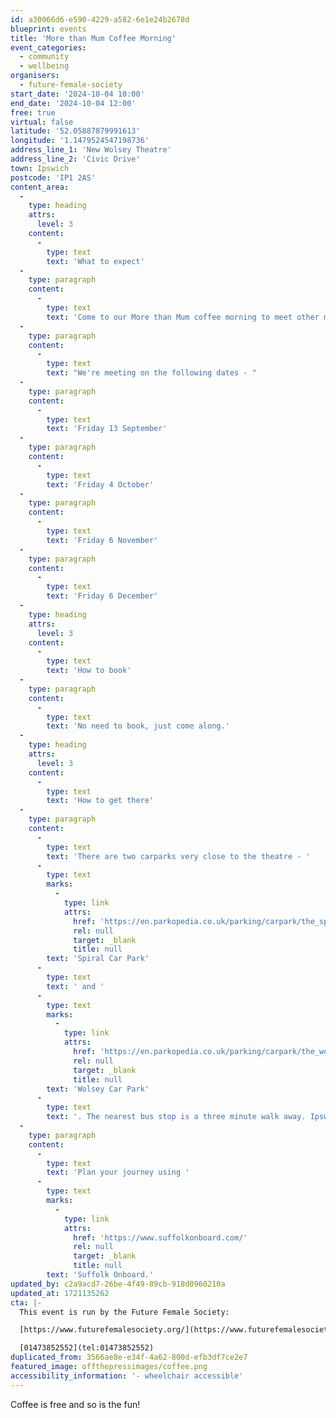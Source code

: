 ```yaml
---
id: a30066d6-e590-4229-a582-6e1e24b2678d
blueprint: events
title: 'More than Mum Coffee Morning'
event_categories:
  - community
  - wellbeing
organisers:
  - future-female-society
start_date: '2024-10-04 10:00'
end_date: '2024-10-04 12:00'
free: true
virtual: false
latitude: '52.05887879991613'
longitude: '1.1479524547198736'
address_line_1: 'New Wolsey Theatre'
address_line_2: 'Civic Drive'
town: Ipswich
postcode: 'IP1 2AS'
content_area:
  -
    type: heading
    attrs:
      level: 3
    content:
      -
        type: text
        text: 'What to expect'
  -
    type: paragraph
    content:
      -
        type: text
        text: 'Come to our More than Mum coffee morning to meet other mums and find out about events and support in Ipswich for mums like you! '
  -
    type: paragraph
    content:
      -
        type: text
        text: "We're meeting on the following dates - "
  -
    type: paragraph
    content:
      -
        type: text
        text: 'Friday 13 September'
  -
    type: paragraph
    content:
      -
        type: text
        text: 'Friday 4 October'
  -
    type: paragraph
    content:
      -
        type: text
        text: 'Friday 6 November'
  -
    type: paragraph
    content:
      -
        type: text
        text: 'Friday 6 December'
  -
    type: heading
    attrs:
      level: 3
    content:
      -
        type: text
        text: 'How to book'
  -
    type: paragraph
    content:
      -
        type: text
        text: 'No need to book, just come along.'
  -
    type: heading
    attrs:
      level: 3
    content:
      -
        type: text
        text: 'How to get there'
  -
    type: paragraph
    content:
      -
        type: text
        text: 'There are two carparks very close to the theatre - '
      -
        type: text
        marks:
          -
            type: link
            attrs:
              href: 'https://en.parkopedia.co.uk/parking/carpark/the_spiral/ip1/ipswich/?arriving=202404081230&leaving=202404081430'
              rel: null
              target: _blank
              title: null
        text: 'Spiral Car Park'
      -
        type: text
        text: ' and '
      -
        type: text
        marks:
          -
            type: link
            attrs:
              href: 'https://en.parkopedia.co.uk/parking/carpark/the_wolsey/ip1/ipswich/?arriving=202404081230&leaving=202404081430'
              rel: null
              target: _blank
              title: null
        text: 'Wolsey Car Park'
      -
        type: text
        text: '. The nearest bus stop is a three minute walk away. Ipswich rail station is a 15 minute walk from the theatre.'
  -
    type: paragraph
    content:
      -
        type: text
        text: 'Plan your journey using '
      -
        type: text
        marks:
          -
            type: link
            attrs:
              href: 'https://www.suffolkonboard.com/'
              rel: null
              target: _blank
              title: null
        text: 'Suffolk Onboard.'
updated_by: c2a9acd7-26be-4f49-89cb-918d0960210a
updated_at: 1721135262
cta: |-
  This event is run by the Future Female Society:

  [https://www.futurefemalesociety.org/](https://www.futurefemalesociety.org/)

  [01473852552](tel:01473852552)
duplicated_from: 3566ae8e-e34f-4a62-800d-efb3df7ce2e7
featured_image: offthepressimages/coffee.png
accessibility_information: '- wheelchair accessible'
---
```

Coffee is free and so is the fun!